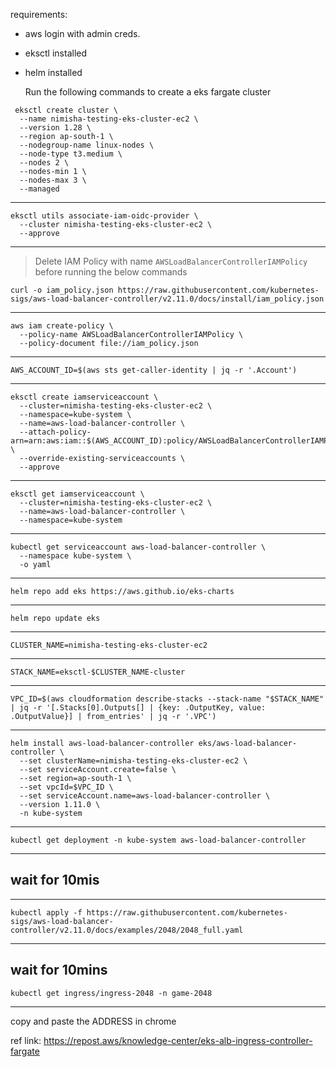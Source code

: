 requirements:
- aws login with admin creds.
- eksctl installed
- helm installed

  Run the following commands to create a eks fargate cluster
  
```shell
 eksctl create cluster \
  --name nimisha-testing-eks-cluster-ec2 \
  --version 1.28 \
  --region ap-south-1 \
  --nodegroup-name linux-nodes \
  --node-type t3.medium \
  --nodes 2 \
  --nodes-min 1 \
  --nodes-max 3 \
  --managed
```

-----------------

```shell
eksctl utils associate-iam-oidc-provider \
  --cluster nimisha-testing-eks-cluster-ec2 \
  --approve
```

-----------------
> Delete IAM Policy with name `AWSLoadBalancerControllerIAMPolicy` before running the below commands
```shell
curl -o iam_policy.json https://raw.githubusercontent.com/kubernetes-sigs/aws-load-balancer-controller/v2.11.0/docs/install/iam_policy.json
```

------------------
```shell
aws iam create-policy \
  --policy-name AWSLoadBalancerControllerIAMPolicy \
  --policy-document file://iam_policy.json
```
-----------------
```shell
AWS_ACCOUNT_ID=$(aws sts get-caller-identity | jq -r '.Account')
```
-----------------
```shell
eksctl create iamserviceaccount \
  --cluster=nimisha-testing-eks-cluster-ec2 \
  --namespace=kube-system \
  --name=aws-load-balancer-controller \
  --attach-policy-arn=arn:aws:iam::$(AWS_ACCOUNT_ID):policy/AWSLoadBalancerControllerIAMPolicy \
  --override-existing-serviceaccounts \
  --approve
```
----------------
```shell
eksctl get iamserviceaccount \
  --cluster=nimisha-testing-eks-cluster-ec2 \
  --name=aws-load-balancer-controller \
  --namespace=kube-system
```
----------------------
```shell
kubectl get serviceaccount aws-load-balancer-controller \
  --namespace kube-system \
  -o yaml
```
--------------------
```shell
helm repo add eks https://aws.github.io/eks-charts
```
---------------------
```shell
helm repo update eks
```
----------------------
```shell
CLUSTER_NAME=nimisha-testing-eks-cluster-ec2
```
----------------------
```shell
STACK_NAME=eksctl-$CLUSTER_NAME-cluster
```

---------------------
```shell
VPC_ID=$(aws cloudformation describe-stacks --stack-name "$STACK_NAME" | jq -r '[.Stacks[0].Outputs[] | {key: .OutputKey, value: .OutputValue}] | from_entries' | jq -r '.VPC')
```
-------------------
```shell
helm install aws-load-balancer-controller eks/aws-load-balancer-controller \
  --set clusterName=nimisha-testing-eks-cluster-ec2 \
  --set serviceAccount.create=false \
  --set region=ap-south-1 \
  --set vpcId=$VPC_ID \
  --set serviceAccount.name=aws-load-balancer-controller \
  --version 1.11.0 \
  -n kube-system
```
-------------------
```shell
kubectl get deployment -n kube-system aws-load-balancer-controller
```
---------------
wait for 10mis
-------------------
-----------------
```shell
kubectl apply -f https://raw.githubusercontent.com/kubernetes-sigs/aws-load-balancer-controller/v2.11.0/docs/examples/2048/2048_full.yaml
```
------------------
wait for 10mins
------------------
```shell
kubectl get ingress/ingress-2048 -n game-2048
```
------------------
copy and paste the ADDRESS in chrome


ref link: https://repost.aws/knowledge-center/eks-alb-ingress-controller-fargate


